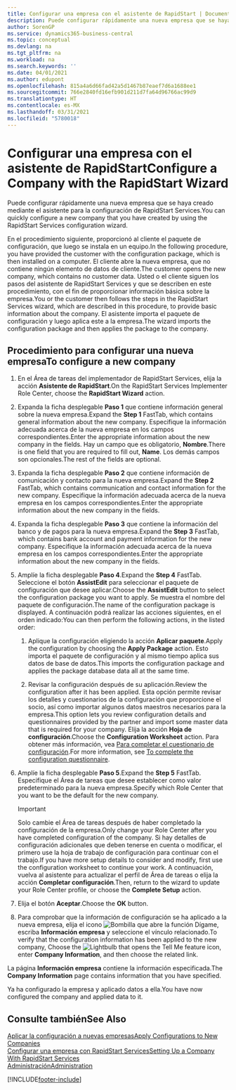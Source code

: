 ```yaml
---
title: Configurar una empresa con el asistente de RapidStart | Documentos de Microsoft
description: Puede configurar rápidamente una nueva empresa que se haya creado mediante el asistente para la configuración de RapidStart Services.
author: SorenGP
ms.service: dynamics365-business-central
ms.topic: conceptual
ms.devlang: na
ms.tgt_pltfrm: na
ms.workload: na
ms.search.keywords: ''
ms.date: 04/01/2021
ms.author: edupont
ms.openlocfilehash: 815a4a6d66fad42a5d1467b87eaef7d6a1688ee1
ms.sourcegitcommit: 766e2840fd16efb901d211d7fa64d96766ac99d9
ms.translationtype: HT
ms.contentlocale: es-MX
ms.lasthandoff: 03/31/2021
ms.locfileid: "5780018"
---
```

# <a name="configure-a-company-with-the-rapidstart-wizard"></a><span data-ttu-id="b6d8f-103">Configurar una empresa con el asistente de RapidStart</span><span class="sxs-lookup"><span data-stu-id="b6d8f-103">Configure a Company with the RapidStart Wizard</span></span>
<span data-ttu-id="b6d8f-104">Puede configurar rápidamente una nueva empresa que se haya creado mediante el asistente para la configuración de RapidStart Services.</span><span class="sxs-lookup"><span data-stu-id="b6d8f-104">You can quickly configure a new company that you have created by using the RapidStart Services configuration wizard.</span></span>

<span data-ttu-id="b6d8f-105">En el procedimiento siguiente, proporcionó al cliente el paquete de configuración, que luego se instala en un equipo.</span><span class="sxs-lookup"><span data-stu-id="b6d8f-105">In the following procedure, you have provided the customer with the configuration package, which is then installed on a computer.</span></span> <span data-ttu-id="b6d8f-106">El cliente abre la nueva empresa, que no contiene ningún elemento de datos de cliente.</span><span class="sxs-lookup"><span data-stu-id="b6d8f-106">The customer opens the new company, which contains no customer data.</span></span> <span data-ttu-id="b6d8f-107">Usted o el cliente siguen los pasos del asistente de RapidStart Services y que se describen en este procedimiento, con el fin de proporcionar información básica sobre la empresa.</span><span class="sxs-lookup"><span data-stu-id="b6d8f-107">You or the customer then follows the steps in the RapidStart Services wizard, which are described in this procedure, to provide basic information about the company.</span></span> <span data-ttu-id="b6d8f-108">El asistente importa el paquete de configuración y luego aplica este a la empresa.</span><span class="sxs-lookup"><span data-stu-id="b6d8f-108">The wizard imports the configuration package and then applies the package to the company.</span></span>  

## <a name="to-configure-a-new-company"></a><span data-ttu-id="b6d8f-109">Procedimiento para configurar una nueva empresa</span><span class="sxs-lookup"><span data-stu-id="b6d8f-109">To configure a new company</span></span>  
1. <span data-ttu-id="b6d8f-110">En el Área de tareas del implementador de RapidStart Services, elija la acción **Asistente de RapidStart**.</span><span class="sxs-lookup"><span data-stu-id="b6d8f-110">On the RapidStart Services Implementer Role Center, choose the **RapidStart Wizard** action.</span></span>  
2. <span data-ttu-id="b6d8f-111">Expanda la ficha desplegable **Paso 1** que contiene información general sobre la nueva empresa.</span><span class="sxs-lookup"><span data-stu-id="b6d8f-111">Expand the **Step 1** FastTab, which contains general information about the new company.</span></span> <span data-ttu-id="b6d8f-112">Especifique la información adecuada acerca de la nueva empresa en los campos correspondientes.</span><span class="sxs-lookup"><span data-stu-id="b6d8f-112">Enter the appropriate information about the new company in the fields.</span></span> <span data-ttu-id="b6d8f-113">Hay un campo que es obligatorio, **Nombre**.</span><span class="sxs-lookup"><span data-stu-id="b6d8f-113">There is one field that you are required to fill out, **Name**.</span></span> <span data-ttu-id="b6d8f-114">Los demás campos son opcionales.</span><span class="sxs-lookup"><span data-stu-id="b6d8f-114">The rest of the fields are optional.</span></span>  
3. <span data-ttu-id="b6d8f-115">Expanda la ficha desplegable **Paso 2** que contiene información de comunicación y contacto para la nueva empresa.</span><span class="sxs-lookup"><span data-stu-id="b6d8f-115">Expand the **Step 2** FastTab, which contains communication and contact information for the new company.</span></span> <span data-ttu-id="b6d8f-116">Especifique la información adecuada acerca de la nueva empresa en los campos correspondientes.</span><span class="sxs-lookup"><span data-stu-id="b6d8f-116">Enter the appropriate information about the new company in the fields.</span></span>
4. <span data-ttu-id="b6d8f-117">Expanda la ficha desplegable **Paso 3** que contiene la información del banco y de pagos para la nueva empresa.</span><span class="sxs-lookup"><span data-stu-id="b6d8f-117">Expand the **Step 3** FastTab, which contains bank account and payment information for the new company.</span></span> <span data-ttu-id="b6d8f-118">Especifique la información adecuada acerca de la nueva empresa en los campos correspondientes.</span><span class="sxs-lookup"><span data-stu-id="b6d8f-118">Enter the appropriate information about the new company in the fields.</span></span>  
5. <span data-ttu-id="b6d8f-119">Amplíe la ficha desplegable **Paso 4**.</span><span class="sxs-lookup"><span data-stu-id="b6d8f-119">Expand the **Step 4** FastTab.</span></span> <span data-ttu-id="b6d8f-120">Seleccione el botón **AssistEdit** para seleccionar el paquete de configuración que desee aplicar.</span><span class="sxs-lookup"><span data-stu-id="b6d8f-120">Choose the **AssistEdit** button to select the configuration package you want to apply.</span></span> <span data-ttu-id="b6d8f-121">Se muestra el nombre del paquete de configuración.</span><span class="sxs-lookup"><span data-stu-id="b6d8f-121">The name of the configuration package is displayed.</span></span> <span data-ttu-id="b6d8f-122">A continuación podrá realizar las acciones siguientes, en el orden indicado:</span><span class="sxs-lookup"><span data-stu-id="b6d8f-122">You can then perform the following actions, in the listed order:</span></span>  

    1. <span data-ttu-id="b6d8f-123">Aplique la configuración eligiendo la acción **Aplicar paquete**.</span><span class="sxs-lookup"><span data-stu-id="b6d8f-123">Apply the configuration by choosing the **Apply Package** action.</span></span> <span data-ttu-id="b6d8f-124">Esto importa el paquete de configuración y al mismo tiempo aplica sus datos de base de datos.</span><span class="sxs-lookup"><span data-stu-id="b6d8f-124">This imports the configuration package and applies the package database data all at the same time.</span></span>  

    2. <span data-ttu-id="b6d8f-125">Revisar la configuración después de su aplicación.</span><span class="sxs-lookup"><span data-stu-id="b6d8f-125">Review the configuration after it has been applied.</span></span> <span data-ttu-id="b6d8f-126">Esta opción permite revisar los detalles y cuestionarios de la configuración que proporcione el socio, así como importar algunos datos maestros necesarios para la empresa.</span><span class="sxs-lookup"><span data-stu-id="b6d8f-126">This option lets you review configuration details and questionnaires provided by the partner and import some master data that is required for your company.</span></span> <span data-ttu-id="b6d8f-127">Elija la acción **Hoja de configuración**.</span><span class="sxs-lookup"><span data-stu-id="b6d8f-127">Choose the **Configuration Worksheet** action.</span></span> <span data-ttu-id="b6d8f-128">Para obtener más información, vea [Para completar el cuestionario de configuración](admin-gather-customer-setup-values.md#to-complete-the-configuration-questionnaire).</span><span class="sxs-lookup"><span data-stu-id="b6d8f-128">For more information, see [To complete the configuration questionnaire](admin-gather-customer-setup-values.md#to-complete-the-configuration-questionnaire).</span></span>  

6. <span data-ttu-id="b6d8f-129">Amplíe la ficha desplegable **Paso 5**.</span><span class="sxs-lookup"><span data-stu-id="b6d8f-129">Expand the **Step 5** FastTab.</span></span> <span data-ttu-id="b6d8f-130">Especifique el Área de tareas que desee establecer como valor predeterminado para la nueva empresa.</span><span class="sxs-lookup"><span data-stu-id="b6d8f-130">Specify which Role Center that you want to be the default for the new company.</span></span>  

    > [!IMPORTANT]  
    >  <span data-ttu-id="b6d8f-131">Solo cambie el Área de tareas después de haber completado la configuración de la empresa.</span><span class="sxs-lookup"><span data-stu-id="b6d8f-131">Only change your Role Center after you have completed configuration of the company.</span></span> <span data-ttu-id="b6d8f-132">Si hay detalles de configuración adicionales que deben tenerse en cuenta o modificar, el primero use la hoja de trabajo de configuración para continuar con el trabajo.</span><span class="sxs-lookup"><span data-stu-id="b6d8f-132">If you have more setup details to consider and modify, first use the configuration worksheet to continue your work.</span></span> <span data-ttu-id="b6d8f-133">A continuación, vuelva al asistente para actualizar el perfil de Área de tareas o elija la acción **Completar configuración**.</span><span class="sxs-lookup"><span data-stu-id="b6d8f-133">Then, return to the wizard to update your Role Center profile, or choose the **Complete Setup** action.</span></span>

7. <span data-ttu-id="b6d8f-134">Elija el botón **Aceptar**.</span><span class="sxs-lookup"><span data-stu-id="b6d8f-134">Choose the **OK** button.</span></span>  
8. <span data-ttu-id="b6d8f-135">Para comprobar que la información de configuración se ha aplicado a la nueva empresa, elija el icono ![Bombilla que abre la función Dígame](media/ui-search/search_small.png "Dígame qué desea hacer"), escriba **Información empresa** y seleccione el vínculo relacionado.</span><span class="sxs-lookup"><span data-stu-id="b6d8f-135">To verify that the configuration information has been applied to the new company, Choose the ![Lightbulb that opens the Tell Me feature](media/ui-search/search_small.png "Tell me what you want to do") icon, enter **Company Information**, and then choose the related link.</span></span>

<span data-ttu-id="b6d8f-136">La página **Información empresa** contiene la información especificada.</span><span class="sxs-lookup"><span data-stu-id="b6d8f-136">The **Company Information** page contains information that you have specified.</span></span>   

<span data-ttu-id="b6d8f-137">Ya ha configurado la empresa y aplicado datos a ella.</span><span class="sxs-lookup"><span data-stu-id="b6d8f-137">You have now configured the company and applied data to it.</span></span>  

## <a name="see-also"></a><span data-ttu-id="b6d8f-138">Consulte también</span><span class="sxs-lookup"><span data-stu-id="b6d8f-138">See Also</span></span>  
[<span data-ttu-id="b6d8f-139">Aplicar la configuración a nuevas empresas</span><span class="sxs-lookup"><span data-stu-id="b6d8f-139">Apply Configurations to New Companies</span></span>](admin-apply-configuration-to-new-companies.md)  
[<span data-ttu-id="b6d8f-140">Configurar una empresa con RapidStart Services</span><span class="sxs-lookup"><span data-stu-id="b6d8f-140">Setting Up a Company With RapidStart Services</span></span>](admin-set-up-a-company-with-rapidstart.md)  
[<span data-ttu-id="b6d8f-141">Administración</span><span class="sxs-lookup"><span data-stu-id="b6d8f-141">Administration</span></span>](admin-setup-and-administration.md)


[!INCLUDE[footer-include](includes/footer-banner.md)]